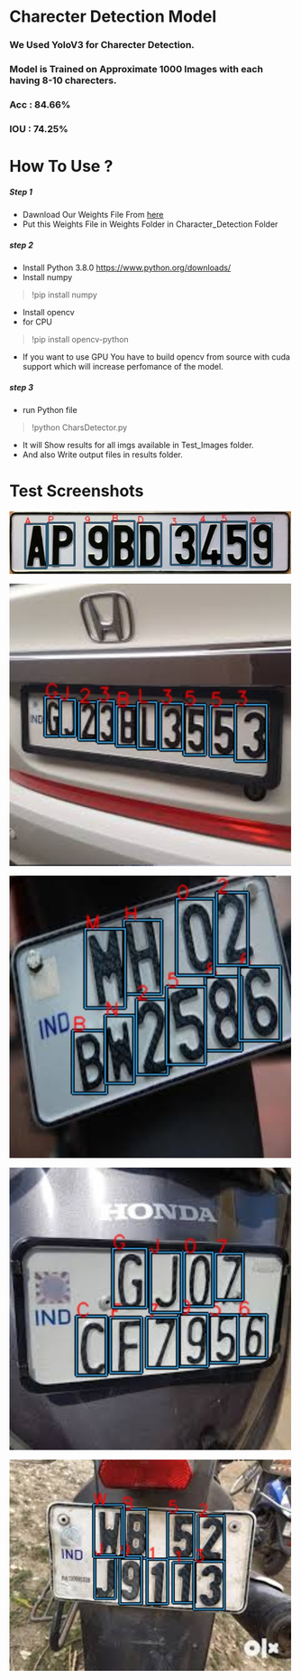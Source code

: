 # Charecter Detection Model
### We Used YoloV3 for Charecter Detection.
### Model is Trained on Approximate 1000 Images with each having 8-10 charecters.
### Acc : 84.66%
### IOU : 74.25%

# How To Use ?
##### Step 1 
* Dawnload Our Weights File From [here](https://drive.google.com/file/d/1DC7a8VNodvJYHZwn1pl8bPj0EYOh086H/view?usp=sharing)
* Put this Weights File in Weights Folder in Character_Detection Folder

##### step 2
* Install Python 3.8.0
https://www.python.org/downloads/
* Install numpy
> !pip install numpy
* Install opencv
* for CPU
> !pip install opencv-python

* If you want to use GPU You have to build opencv from source with cuda support which will increase perfomance of the model.

##### step 3
* run Python file 
> !python CharsDetector.py

* It will Show results for all imgs available in Test_Images folder.
* And also Write output files in results folder.

# Test Screenshots
![Screen Shot 1](https://github.com/manan-d8/CB31_CyberKnights/blob/master/Character_Detection/Results/CharDetect9.jpg)

![Screen Shot 1](https://github.com/manan-d8/CB31_CyberKnights/blob/master/Character_Detection/Results/CharDetect6.jpg)

![Screen Shot 1](https://github.com/manan-d8/CB31_CyberKnights/blob/master/Character_Detection/Results/CharDetect1.jpg)

![Screen Shot 1](https://github.com/manan-d8/CB31_CyberKnights/blob/master/Character_Detection/Results/CharDetect2.jpg)

![Screen Shot 1](https://github.com/manan-d8/CB31_CyberKnights/blob/master/Character_Detection/Results/CharDetect5.jpg)

